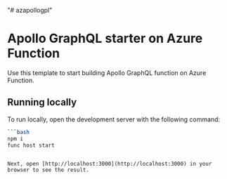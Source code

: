 "# azapollogpl" 

# Apollo GraphQL starter on Azure Function

Use this template to start building Apollo GraphQL function on Azure Function.

## Running locally

To run locally, open the development server with the following command:

```bash
```bash
npm i
func host start
```
```

Next, open [http://localhost:3000](http://localhost:3000) in your browser to see the result.
